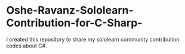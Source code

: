 # Oshe-Ravanz-Sololearn-Contribution-for-C-Sharp-
I created this repository to share my  sololearn community contribution codes about C#.
